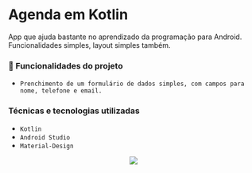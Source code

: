 # Agenda em Kotlin
App que ajuda bastante no aprendizado da programação para Android. Funcionalidades simples, layout simples também.
<br/>

### 🔨 Funcionalidades do projeto
- ``Prenchimento de um formulário de dados simples, com campos para nome, telefone e email.``

### Técnicas e tecnologias utilizadas

- ``Kotlin``
- ``Android Studio``
- ``Material-Design``

<div align="center">
<img src="http://img.shields.io/static/v1?label=STATUS&message=EM%20DESENVOLVIMENTO&color=GREEN&style=for-the-badge"/>
</div>
